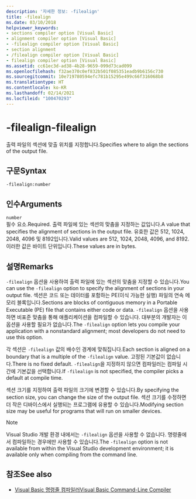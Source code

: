 ```yaml
---
description: '자세한 정보: -filealign'
title: -filealign
ms.date: 03/10/2018
helpviewer_keywords:
- sections compiler option [Visual Basic]
- alignment compiler option [Visual Basic]
- -filealign compiler option [Visual Basic]
- section alignment
- /filealign compiler option [Visual Basic]
- filealign compiler option [Visual Basic]
ms.assetid: cc61ec3d-ad38-4b28-9659-099d73cad099
ms.openlocfilehash: f32ae370c0ef832b501f085351eadb9b6156c730
ms.sourcegitcommit: 10e719780594efc781b15295e499c66f316068b8
ms.translationtype: HT
ms.contentlocale: ko-KR
ms.lasthandoff: 02/14/2021
ms.locfileid: "100470293"
---
```

# <a name="-filealign"></a><span data-ttu-id="1e940-103">-filealign</span><span class="sxs-lookup"><span data-stu-id="1e940-103">-filealign</span></span>

<span data-ttu-id="1e940-104">출력 파일의 섹션에 맞출 위치를 지정합니다.</span><span class="sxs-lookup"><span data-stu-id="1e940-104">Specifies where to align the sections of the output file.</span></span>  
  
## <a name="syntax"></a><span data-ttu-id="1e940-105">구문</span><span class="sxs-lookup"><span data-stu-id="1e940-105">Syntax</span></span>  
  
```console  
-filealign:number  
```  
  
## <a name="arguments"></a><span data-ttu-id="1e940-106">인수</span><span class="sxs-lookup"><span data-stu-id="1e940-106">Arguments</span></span>  

 `number`  
 <span data-ttu-id="1e940-107">필수 요소.</span><span class="sxs-lookup"><span data-stu-id="1e940-107">Required.</span></span> <span data-ttu-id="1e940-108">출력 파일에 있는 섹션의 맞춤을 지정하는 값입니다.</span><span class="sxs-lookup"><span data-stu-id="1e940-108">A value that specifies the alignment of sections in the output file.</span></span> <span data-ttu-id="1e940-109">유효한 값은 512, 1024, 2048, 4096 및 8192입니다.</span><span class="sxs-lookup"><span data-stu-id="1e940-109">Valid values are 512, 1024, 2048, 4096, and 8192.</span></span> <span data-ttu-id="1e940-110">이러한 값은 바이트 단위입니다.</span><span class="sxs-lookup"><span data-stu-id="1e940-110">These values are in bytes.</span></span>  
  
## <a name="remarks"></a><span data-ttu-id="1e940-111">설명</span><span class="sxs-lookup"><span data-stu-id="1e940-111">Remarks</span></span>  

 <span data-ttu-id="1e940-112">`-filealign` 옵션을 사용하여 출력 파일에 있는 섹션의 맞춤을 지정할 수 있습니다.</span><span class="sxs-lookup"><span data-stu-id="1e940-112">You can use the `-filealign` option to specify the alignment of sections in your output file.</span></span> <span data-ttu-id="1e940-113">섹션은 코드 또는 데이터를 포함하는 PE(이식 가능한 실행) 파일의 연속 메모리 블록입니다.</span><span class="sxs-lookup"><span data-stu-id="1e940-113">Sections are blocks of contiguous memory in a Portable Executable (PE) file that contains either code or data.</span></span> <span data-ttu-id="1e940-114">`-filealign` 옵션을 사용하면 비표준 맞춤을 통해 애플리케이션을 컴파일할 수 있습니다. 대부분의 개발자는 이 옵션을 사용할 필요가 없습니다.</span><span class="sxs-lookup"><span data-stu-id="1e940-114">The `-filealign` option lets you compile your application with a nonstandard alignment; most developers do not need to use this option.</span></span>  
  
 <span data-ttu-id="1e940-115">각 섹션은 `-filealign` 값의 배수인 경계에 맞춰집니다.</span><span class="sxs-lookup"><span data-stu-id="1e940-115">Each section is aligned on a boundary that is a multiple of the `-filealign` value.</span></span> <span data-ttu-id="1e940-116">고정된 기본값이 없습니다.</span><span class="sxs-lookup"><span data-stu-id="1e940-116">There is no fixed default.</span></span> <span data-ttu-id="1e940-117">`-filealign`을 지정하지 않으면 컴파일러는 컴파일 시간에 기본값을 선택합니다.</span><span class="sxs-lookup"><span data-stu-id="1e940-117">If `-filealign` is not specified, the compiler picks a default at compile time.</span></span>  
  
 <span data-ttu-id="1e940-118">섹션 크기를 지정하여 출력 파일의 크기에 변경할 수 있습니다.</span><span class="sxs-lookup"><span data-stu-id="1e940-118">By specifying the section size, you can change the size of the output file.</span></span> <span data-ttu-id="1e940-119">섹션 크기를 수정하면 더 작은 디바이스에서 실행되는 프로그램에 유용할 수 있습니다.</span><span class="sxs-lookup"><span data-stu-id="1e940-119">Modifying section size may be useful for programs that will run on smaller devices.</span></span>  
  
> [!NOTE]
> <span data-ttu-id="1e940-120">Visual Studio 개발 환경 내에서는 `-filealign` 옵션을 사용할 수 없습니다. 명령줄에서 컴파일하는 경우에만 사용할 수 있습니다.</span><span class="sxs-lookup"><span data-stu-id="1e940-120">The `-filealign` option is not available from within the Visual Studio development environment; it is available only when compiling from the command line.</span></span>  
  
## <a name="see-also"></a><span data-ttu-id="1e940-121">참조</span><span class="sxs-lookup"><span data-stu-id="1e940-121">See also</span></span>

- [<span data-ttu-id="1e940-122">Visual Basic 명령줄 컴파일러</span><span class="sxs-lookup"><span data-stu-id="1e940-122">Visual Basic Command-Line Compiler</span></span>](index.md)
